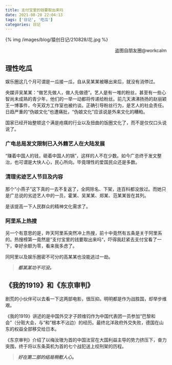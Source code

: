 ```yaml
---
title: 支付宝里的钱要取出来吗
date: 2021-08-28 22:04:13
tags: ['日记', '吃瓜']
categories: 日记
---
```


{% img /images/blog/猿创日记/210828/花.jpg %}
<p align="right">盗图自朋友圈@workcalm</p>

## 理性吃瓜

娱乐圈这几个月可谓是一瓜接一瓜，自从吴某某被曝出来后，就没有消停过。

央媒评吴某某：“做艺先做人，做人先做德”。艺人是有一堆的粉丝，甚至有一些心智尚未成熟的青少年，他们的一举一动都将传递给粉丝。前几天沸沸扬扬的赵丽颖王一博事件，今天双方工作室也被约谈。正确引导粉丝行为，是艺人的社会责任。日趋严重的“伪娘文化”也遭痛批，“伪娘文化”应该说是外来文化的糟粕。

国家已经开始整顿这个满是疮痍的行业以及扭曲的饭圈文化了，而不是仅仅口头说说了。

<!--more-->

### 广电总局发文限制已入外籍艺人在大陆发展

“赚着中国人的钱，砸着中国人的锅”，这样的人不在少数。如今广总终于发文整治，也可谓是大快人心，民心所向。毕竟理性的爱国民众还是多数。

### 清理劣迹艺人节目及内容

那个“小燕子”这下真的一去不复返了，全网除名、下架，连百科都没放过。而她只是广总说的劣迹艺人中的一员，霍某、吴某某、郑某、范某某皆在其列。

是该提高一下人民群众的精神文化需求了。

### 阿里系上热搜

另一个有意思的是，昨天阿里系突然冲上热搜，前十中竟然有五条是关于阿里系的。热搜榜第一竟然是”支付宝里的钱要取出来吗“，吓得我赶紧去支付宝看了一下，幸好余额为零，看来我多虑了。

同阿里以及娱乐圈密不可分的高某某也没能逃过一劫。

> ***都某某功不可没。***

## 《我的1919》和《东京审判》

剧荒的小伙伴可以去看一下这两部电影，很压抑。明明都是作为战胜国，却举步维艰。

《我的1919》讲述的是中国外交才子顾维钧作为中国代表团一员参加“巴黎和会”（分赃大会，与“和”根本不沾边）的经历。最终北洋政府外交失败，德国在山东的权益全部移交给日本。

《东京审判》介绍了以梅汝璈为首的中国法官在大国利益主导的势力挤压下，奋力突围，终于将以东条英机为首的七个战犯送上绞刑架的历程。

> ***好在第二部的结局稍慰人心。***
